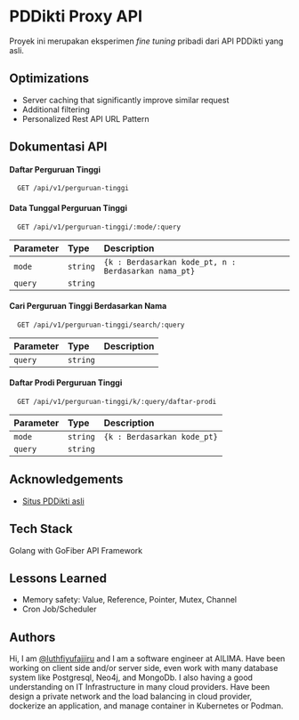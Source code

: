 # PDDikti Proxy API

Proyek ini merupakan eksperimen _fine tuning_ pribadi dari API PDDikti yang asli.
## Optimizations

- Server caching that significantly improve similar request
- Additional filtering
- Personalized Rest API URL Pattern
## Dokumentasi API

#### Daftar Perguruan Tinggi

```http
  GET /api/v1/perguruan-tinggi
```

#### Data Tunggal Perguruan Tinggi

```http
  GET /api/v1/perguruan-tinggi/:mode/:query
```

| Parameter | Type     | Description                                         |
| :-------- | :------- | :---------------------------------------------------|
| `mode`    | `string` | `{k : Berdasarkan kode_pt, n : Berdasarkan nama_pt}`|
| `query`   | `string` |                                                     |

#### Cari Perguruan Tinggi Berdasarkan Nama

```http
  GET /api/v1/perguruan-tinggi/search/:query
```

| Parameter | Type     | Description |
| :-------- | :------- | :-----------|
| `query`   | `string` |             |

#### Daftar Prodi Perguruan Tinggi

```http
  GET /api/v1/perguruan-tinggi/k/:query/daftar-prodi
```

| Parameter | Type     | Description                |
| :-------- | :------- | :--------------------------|
| `mode`    | `string` | `{k : Berdasarkan kode_pt}`|
| `query`   | `string` |                            |


## Acknowledgements

 - [Situs PDDikti asli](https://pddikti.kemdikbud.go.id/)
## Tech Stack

Golang with GoFiber API Framework


## Lessons Learned

- Memory safety: Value, Reference, Pointer, Mutex, Channel
- Cron Job/Scheduler
## Authors

Hi, I am [@luthfiyufajjiru](www.linkedin.com/in/yufajjiru) and I am a software engineer at AILIMA.
Have been working on client side and/or server side, even work with many database system like Postgresql, Neo4j, and MongoDb.
I also having a good understanding on IT Infrastructure in many cloud providers. Have been design a private network and the
load balancing in cloud provider, dockerize an application, and manage container in Kubernetes or Podman.
